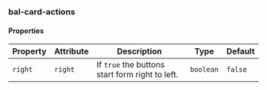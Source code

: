 ### bal-card-actions


#### Properties

| Property | Attribute | Description                                     | Type      | Default |
| -------- | --------- | ----------------------------------------------- | --------- | ------- |
| `right`  | `right`   | If `true` the buttons start form right to left. | `boolean` | `false` |


